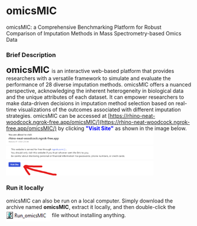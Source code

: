 # omicsMIC
omicsMIC: a Comprehensive Benchmarking Platform for Robust Comparison of Imputation Methods in Mass Spectrometry-based Omics Data
### Brief Description
**<font size='5'> omicsMIC </font>** is an interactive web-based platform that provides researchers with a versatile framework to simulate and evaluate the performance of 28 diverse imputation methods. omicsMIC offers a nuanced perspective, acknowledging the inherent heterogeneity in biological data and the unique attributes of each dataset. It can empower researchers to make data-driven decisions in imputation method selection based on real-time visualizations of the outcomes associated with different imputation strategies. omicsMIC can be accessed at [https://rhino-neat-woodcock.ngrok-free.app/omicsMIC/](https://rhino-neat-woodcock.ngrok-free.app/omicsMIC/) by clicking **<font color=blue>"Visit Site"</font>** as shown in the image below. <img src="Visit_Site.png" align="center" width="400" height="120" />

### Run it locally
omicsMIC can also be run on a local computer. Simply download the archive named **omicsMIC**, extract it locally, and then double-click the <img src="Run_omicsMIC.png" align="center" width="120" height="30" /> file without installing anything.
